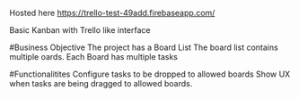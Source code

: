 Hosted here https://trello-test-49add.firebaseapp.com/

Basic Kanban with Trello like interface

#Business Objective
The project has a Board List The board list contains multiple oards. Each Board has multiple tasks

#Functionalitites
Configure tasks to be dropped to allowed boards
Show UX when tasks are being dragged to allowed boards.
